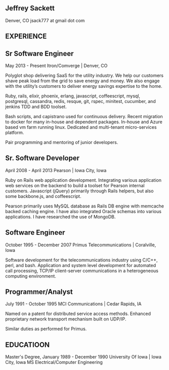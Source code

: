 ## Jeffrey Sackett
Denver, CO
jsack777 at gmail dot com

## EXPERIENCE

## Sr Software Engineer
May 2013 - Present
Itron/Comverge | Denver, CO

Polyglot shop delivering SaaS for the utility industry. We help our customers shave peak load from the grid to save energy and money. We also engage with the utility’s customers to deliver energy savings expertise to the home.

Ruby, rails, elixir, phoenix, erlang, javascript, coffeescript, mysql, postgresql, cassandra, redis, resque, git, rspec, minitest, cucumber, and jenkins TDD and BDD toolset.

Bash scripts, and capistrano used for continuous delivery. Recent migration to docker for many in-house and dependent packages. In-house and Azure based vm farm running linux. Dedicated and multi-tenant micro-services platform.

Pair programming and mentoring of junior developers.


## Sr. Software Developer
April 2008 - April 2013 
Pearson | Iowa City, Iowa

Ruby on Rails web application development. Integrating various application web services on the backend to build a toolset for Pearson internal customers. Javascript (jQuery) primarily through Rails helpers, but also some backbone.js, and coffeescript. 

Pearson primarily uses MySQL database as Rails DB engine with memcache backed caching engine. I have also integrated Oracle schemas into various applications. I have researched the use of MongoDB.


## Software Engineer
October 1995 - December 2007
Primus Telecommunications | Coralville, Iowa

Software development for the telecommunications industry using C/C++, perl, and bash. Application and system level development for automated call processing, TCP/IP client-server communications in a heterogeneous computing environment.

## Programmer/Analyst
July 1991 - October 1995
MCI Communications | Cedar Rapids, IA

Named on a patent for distributed service access methods. Enhanced proprietary network transport mechanism built on UDP/IP.

Similar duties as performed for Primus.


## EDUCATIOON

Master's Degree,
January 1989 - December 1990
University Of Iowa | Iowa City, Iowa
MS Electrical/Computer Engineering
